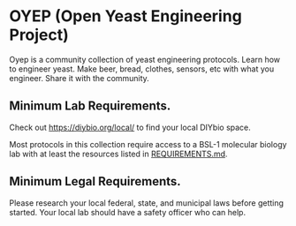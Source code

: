 # OYEP (Open Yeast Engineering Project)

Oyep is a community collection of yeast engineering protocols. Learn how to engineer yeast. Make beer, bread, clothes, sensors, etc with what you engineer. Share it with the community.

## Minimum Lab Requirements.

Check out https://diybio.org/local/ to find your local DIYbio space.

Most protocols in this collection require access to a BSL-1 molecular biology lab with at least the resources listed in [REQUIREMENTS.md](./REQUIREMENTS.md). 

## Minimum Legal Requirements.

Please research your local federal, state, and municipal laws before getting started. Your local lab should have a safety officer who can help.
